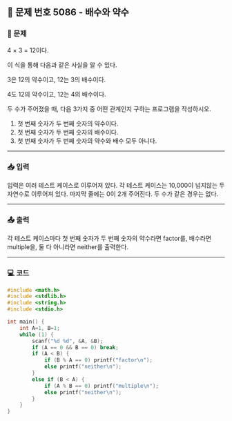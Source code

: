 ## 📝 문제 번호 5086 - 배수와 약수  

### 📌 문제
4 × 3 = 12이다.

이 식을 통해 다음과 같은 사실을 알 수 있다.

3은 12의 약수이고, 12는 3의 배수이다.

4도 12의 약수이고, 12는 4의 배수이다.

두 수가 주어졌을 때, 다음 3가지 중 어떤 관계인지 구하는 프로그램을 작성하시오.

  1. 첫 번째 숫자가 두 번째 숫자의 약수이다.
  2. 첫 번째 숫자가 두 번째 숫자의 배수이다.
  3. 첫 번째 숫자가 두 번째 숫자의 약수와 배수 모두 아니다.

---

### 📥 입력
입력은 여러 테스트 케이스로 이루어져 있다. 각 테스트 케이스는 10,000이 넘지않는 두 자연수로 이루어져 있다. 마지막 줄에는 0이 2개 주어진다. 두 수가 같은 경우는 없다.

---

### 📤 출력
각 테스트 케이스마다 첫 번째 숫자가 두 번째 숫자의 약수라면 factor를, 배수라면 multiple을, 둘 다 아니라면 neither를 출력한다.

---

### 💻 코드
```c
#include <math.h>
#include <stdlib.h>
#include <string.h>
#include <stdio.h>

int main() {
	int A=1, B=1;
	while (1) {
		scanf("%d %d", &A, &B);
		if (A == 0 && B == 0) break;
		if (A < B) {
			if (B % A == 0) printf("factor\n");
			else printf("neither\n");
		}
		else if (B < A) {
			if (A % B == 0) printf("multiple\n");
			else printf("neither\n");
		}
	}
}
```
